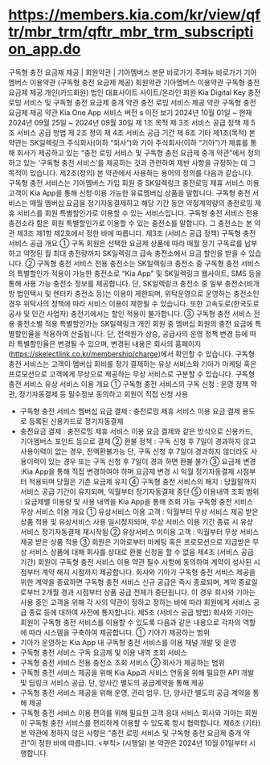 # https://members.kia.com/kr/view/qftr/mbr_trm/qftr_mbr_trm_subscription_app.do

구독형 충전 요금제 제공 | 회원약관 | 기아멤버스
본문 바로가기
주메뉴 바로가기
기아멤버스 이용약관
(구독형 충전 요금제 제공)
회원약관
기아멤버스 이용약관
구독형 충전 요금제 제공
개인(카드회원)
법인
대표사이트
사이트/온라인 회원
Kia Digital Key
충전 로밍 서비스 및 구독형
충전 요금제 중개 약관
충전 로밍 서비스 제공 약관
구독형 충전 요금제 제공 약관
Kia One App 서비스 버전
s
이전 보기
2024년 10월 01일 ~ 현재
2024년 09월 25일 ~ 2024년 09월 30일
제 1조 목적
제 3조 서비스 공급 정책
제 5조 서비스 공급 방법
제 2조 정의
제 4조 서비스 공급 기간
제 6조 기타
제1조(목적)
본 약관는 SK일렉링크 주식회사(이하 “회사”)와 기아 주식회사(이하 “기아”)가 제휴를 통해 회사가 제공하고 있는 “충전 로밍 서비스 및 구독형 충전 요금제 중개 약관”에서 정의하고 있는 ‘구독형 충전 서비스’를 제공하는 것과 관련하여 제반 사항을 규정하는 데 그 목적이 있습니다.
제2조(정의)
본 약관에서 사용하는 용어의 정의를 다음과 같습니다.
구독형 충전 서비스는 기아멤버스 가입 회원 중 SK일렉링크 충전로밍 제휴 서비스 이용 고객이 Kia App을 통해 신청·이용 가능한 유료멤버십 상품을 말합니다.
구독형 충전 서비스는 매월 멤버십 요금을 정기자동결제하고 해당 기간 동안 약정계약량의 충전로밍 제휴 서비스를 회원 특별할인가로 이용할 수 있는 서비스입니다.
구독형 충전 서비스 전용 충전소라 함은 회원 특별할인가로 이용할 수 있는 충전소를 말합니다. 그 충전소는 본 약관 제3조 제1항 제2호에서 정한 바에 따릅니다.
제3조 (서비스 공급 정책)
구독형 충전 서비스 공급 개요
① 구독 회원은 선택한 요금제 상품에 따라 매월 정기 구독료를 납부하고 약정된 월 최대 충전량까지 SK일렉링크 급속 충전소에서 요금 할인을 받을 수 있습니다.
② 구독형 충전 서비스 전용 충전소는 SK일렉링크 충전소 중 구독형 충전 서비스의 특별할인가 적용이 가능한 충전소로 “Kia App” 및 SK일렉링크 웹사이트, SMS 등을 통해 사용 가능 충전소 정보를 제공합니다. 단, SK일렉링크 충전소 중 일부 충전소(비개방 법인택시 및 렌터카 충전소 등)는 이용이 제한되며, 위탁운영으로 운영하는 충전소인 경우 위탁사의 정책에 따라 서비스 이용이 제한될 수 있습니다.
또한 고속도로(한국도로공사 및 민간 사업자) 충전기에서는 할인 적용이 불가합니다.
③ 구독형 충전 서비스 전용 충전소별 적용 특별할인가는 SK일렉링크 개인 회원 중 멤버십 회원의 충전 요금에 특별할인율을 적용하여 산출됩니다. 단, 전력원가 상승, 공급사의 운영 정책 변경 등에 따라 특별할인율은 변경될 수 있으며, 변경된 내용은 회사의 홈페이지(https://skelectlink.co.kr/membership/charge)에서 확인할 수 있습니다.
구독형 충전 서비스는 고객이 멤버십 회비를 정기 결제하는 유상 서비스와 기아가 마케팅 혹은 프로모션으로 고객에게 무상으로 제공하는 무상 서비스로 구분할 수 있습니다.
구독형 충전 서비스 유상 서비스 이용 개요
① 구독형 충전 서비스의 구독 신청 : 운영 정책 약관, 정기자동결제 등 필수정보 동의하고 회원이 직접 신청 사용
- 구독형 충전 서비스 멤버십 요금 결제 : 충전로밍 제휴 서비스 이용 요금 결제 용도로 등록된 신용카드로 정기자동결제
- 충전요금 결제 : 충전로밍 제휴 서비스 이용 요금 결제와 같은 방식으로 신용카드, 기아멤버스 포인트 등으로 결제
② 환불 정책 : 구독 신청 후 7일이 경과하지 않고 사용이력이 없는 경우, 전액환불가능 단, 구독 신청 후 7일이 경과하지 않더라도 사용이력이 있는 경우 또는 구독 신청 후 7일이 경과 하면 환불 불가
③ 요금제 변경 :Kia App을 통해 직접 변경하여야 하며 요금제 변경 시 익월 정기자동결제 시점부터 적용되며 당월은 기존 요금제 유지
④ 구독형 충전 서비스의 해지 : 당월말까지 서비스 공급 기간이 유지되며, 익월부터 정기자동결제 중단
⑤ 이용내역 조회 범위 : 요금제별 이용량 및 사용 내역을 Kia App을 통해 조회 가능
구독형 충전 서비스 무상 서비스 이용 개요
① 유상서비스 이용 고객 : 익월부터 무상 서비스 제공 받은 상품 적용 및 유상서비스 사용 일시정지되며, 무상 서비스 이용 기간 종료 시 유상 서비스 정기자동결제 재시작됨
② 유상서비스 미이용 고객 : 익월부터 무상 서비스 제공 받은 상품 적용
③ 회원은 기아로부터 마케팅 혹은 프로모션으로 지급받은 무상 서비스 상품에 대해 회사를 상대로 환불 신청을 할 수 없음
제4조 (서비스 공급 기간)
회원이 구독형 충전 서비스 이용 약관 필수 사항에 동의하여 계약이 성사된 시점부터 계약 해지 시점까지 제공합니다.
회사와 기아가 구독형 충전 서비스 제공을 위한 계약을 종료하면 구독형 충전 서비스 신규 공급은 즉시 종료되며, 계약 종료일로부터 2개월 경과 시점부터 상품 공급 전체가 중단됩니다. 이 경우 회사와 기아는 사용 중인 고객을 위해 각 사의 약관이 정하고 정하는 바에 따라 회원에게 서비스 공급 종료 등에 대하여 사전에 통지합니다.
제5조 (서비스 공급 방법)
회사와 기아는 회원이 구독형 충전 서비스를 이용할 수 있도록 다음과 같은 내용으로 각자의 역할에 따라 시스템을 구축하여 제공합니다.
① 기아가 제공하는 범위
- 기아가 운영하는 Kia App 내 구독형 충전 서비스를 이용 채널 개발 및 운영
- 구독형 충전 서비스 구독 요금제 및 이용 내역 조회 서비스
- 구독형 충전 서비스 전용 충전소 조회 서비스
② 회사가 제공하는 범위
- 구독형 충전 서비스 제공을 위해 Kia App과 서비스 연동을 위해 필요한 API 개발 및 딥링크 서비스 공급. 단, 양사간 별도의 공급계약을 통해 제공
- 구독형 충전 서비스 제공을 위해 운영, 관리 업무. 단, 양사간 별도의 공급 계약을 통해 제공
- 구독형 충전 서비스 이용 편의를 위해 필요한 고객 응대 서비스
회사와 기아는 회원이 구독형 충전 서비스를 편리하게 이용할 수 있도록 항시 협력합니다.
제6조 (기타)
본 약관에 정하지 않은 사항은 “충전 로밍 서비스 및 구독형 충전 요금제 중개 약관”이 정한 바에 따릅니다.
<부칙>
(시행일) 본 약관은 2024년 10월 01일부터 시행합니다.